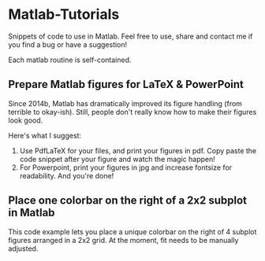 # Matlab-Tutorials
Snippets of code to use in Matlab. Feel free to use, share and contact me if you find a bug or have a suggestion!

Each matlab routine is self-contained.

## Prepare Matlab figures for LaTeX & PowerPoint

Since 2014b, Matlab has dramatically improved its figure handling (from terrible to okay-ish). Still, people don't really know how to make their figures look good. 

Here's what I suggest:
1. Use PdfLaTeX for your files, and print your figures in pdf. Copy paste the code snippet after your figure and watch the magic happen! 
2. For Powerpoint, print your figures in jpg and increase fontsize for readability. And you're done! 

## Place one colorbar on the right of a 2x2 subplot in Matlab

This code example lets you place a unique colorbar on the right of 4 subplot figures arranged in a 2x2 grid. At the moment, fit needs to be manually adjusted.  
